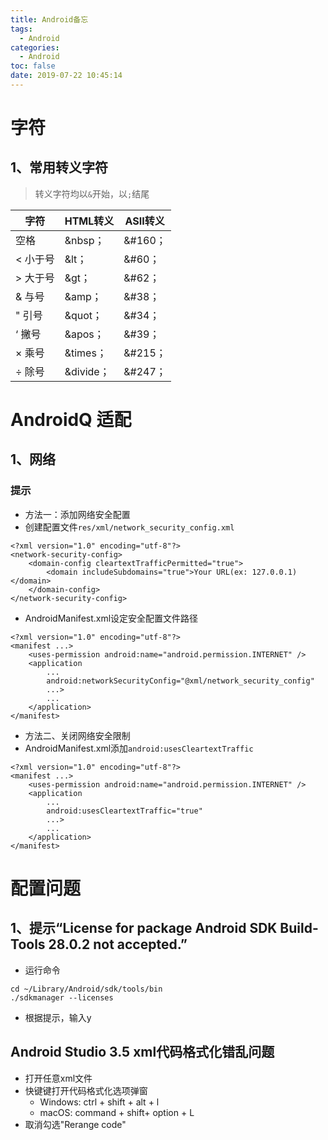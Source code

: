 ```yaml
---
title: Android备忘
tags:
  - Android
categories:
  - Android
toc: false
date: 2019-07-22 10:45:14
---
```


# 字符
## 1、常用转义字符
> 转义字符均以`&`开始，以`;`结尾

<!-- more -->

|字符|HTML转义|ASII转义|
|---|---|---|
| 空格|&nbsp；|&#160；|
|< 小于号|&lt；|&#60；|
|> 大于号|&gt；|&#62；|
|& 与号|&amp；|&#38；|
|" 引号|&quot；|&#34；|
|‘ 撇号|&apos；|&#39；|
|× 乘号|&times；|&#215；|
|÷ 除号|&divide；|&#247；|

# AndroidQ 适配
## 1、网络
### 提示
- 方法一：添加网络安全配置
 - 创建配置文件`res/xml/network_security_config.xml`
```
<?xml version="1.0" encoding="utf-8"?>
<network-security-config>
    <domain-config cleartextTrafficPermitted="true">
        <domain includeSubdomains="true">Your URL(ex: 127.0.0.1)</domain>
    </domain-config>
</network-security-config>
```
 - AndroidManifest.xml设定安全配置文件路径
 ```
 <?xml version="1.0" encoding="utf-8"?>
 <manifest ...>
     <uses-permission android:name="android.permission.INTERNET" />
     <application
         ...
         android:networkSecurityConfig="@xml/network_security_config"
         ...>
         ...
     </application>
 </manifest>
 ```

- 方法二、关闭网络安全限制
 - AndroidManifest.xml添加`android:usesCleartextTraffic`
 ```
 <?xml version="1.0" encoding="utf-8"?>
 <manifest ...>
     <uses-permission android:name="android.permission.INTERNET" />
     <application
         ...
         android:usesCleartextTraffic="true"
         ...>
         ...
     </application>
 </manifest>
 ```

# 配置问题
## 1、提示“License for package Android SDK Build-Tools 28.0.2 not accepted.”
- 运行命令
```
cd ~/Library/Android/sdk/tools/bin
./sdkmanager --licenses

```
- 根据提示，输入y

## Android Studio 3.5 xml代码格式化错乱问题
- 打开任意xml文件
- 快键键打开代码格式化选项弹窗
  - Windows: ctrl + shift + alt + l 
  - macOS: command + shift+ option + L
- 取消勾选"Rerange code"